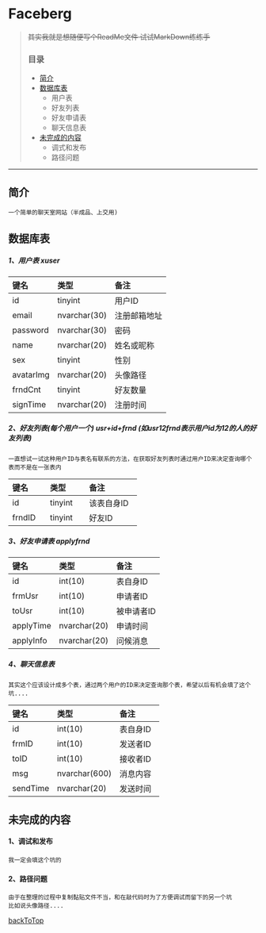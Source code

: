 Faceberg
====================

> ~~其实我就是想随便写个ReadMe文件 试试MarkDown练练手~~
> ### 目录
> * [简介](#简介)
> * [数据库表](#数据库表)
>	* 用户表
>	* 好友列表
>	* 好友申请表
>	* 聊天信息表
> * [未完成的内容](#未完成的内容)
>	* 调式和发布
>	* 路径问题

****

## 简介

	一个简单的聊天室网站（半成品、上交用)
    
## 数据库表

##### 1、用户表 xuser

| 键名      | 类型          | 备注        |
|:--------- |:------------ | :---------- |
| id        | tinyint      | 用户ID      |
| email     | nvarchar(30) | 注册邮箱地址 |
| password  | nvarchar(30) | 密码        |
| name      | nvarchar(20) | 姓名或昵称   |
| sex       | tinyint      | 性别        |
| avatarImg | nvarchar(20) | 头像路径     |
| frndCnt   | tinyint      | 好友数量     |
| signTime  | nvarchar(20) | 注册时间     |

##### 2、好友列表(每个用户一个) usr+id+frnd (如usr12frnd表示用户id为12的人的好友列表)
	
	一直想试一试这种用户ID与表名有联系的方法，在获取好友列表时通过用户ID来决定查询哪个表而不是在一张表内

| 键名      | 类型          | 备注        |
|:--------- |:------------ | :---------- |
| id        | tinyint      | 该表自身ID   |
| frndID    | tinyint      | 好友ID      |

##### 3、好友申请表 applyfrnd

| 键名      | 类型          | 备注        |
|:--------- |:------------ | :---------- |
| id        | int(10)      | 表自身ID    |
| frmUsr    | int(10)      | 申请者ID    |
| toUsr     | int(10)      | 被申请者ID  |
| applyTime | nvarchar(20) | 申请时间    |
| applyInfo | nvarchar(20) | 问候消息    |

##### 4、聊天信息表

	其实这个应该设计成多个表，通过两个用户的ID来决定查询那个表，希望以后有机会填了这个坑....

| 键名      | 类型          | 备注        |
|:--------- |:------------ | :---------- |
| id        | int(10)      | 表自身ID    |
| frmID     | int(10)      | 发送者ID    |
| toID      | int(10)      | 接收者ID    |
| msg       | nvarchar(600)| 消息内容    |
| sendTime  | nvarchar(20) | 发送时间    |


## 未完成的内容

#### 1、调试和发布

	我一定会填这个坑的


#### 2、路径问题

	由于在整理的过程中复制黏贴文件不当，和在敲代码时为了方便调试而留下的另一个坑
	比如说头像路径....


[backToTop](#faceberg)
